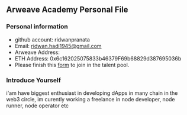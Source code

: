 ## Arweave Academy Personal File

### Personal information

- github account: ridwanpranata
- Email: ridwan.hadi1945@gmail.com
- Arweave Address: 
- ETH Address: 0x6c162025075833b46379F69b68829d387695036b
- Please finish this [form](https://docs.google.com/forms/d/e/1FAIpQLSfWA5fIIcBgmRppm3jNz5vmf9Mai_QMVil-2pO4r7YKn_Zhtw/viewform?usp=sf_link) to join in the talent pool.

### Introduce Yourself
 i'am have biggest enthusiast in developing dApps in many chain in the web3 circle, im curently working a freelance in node developer, node runner, node operator etc
